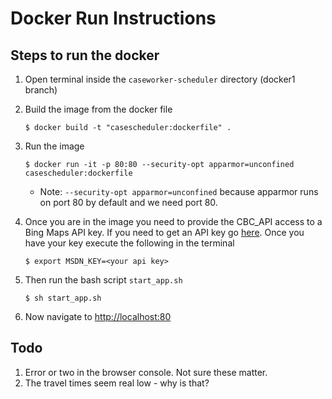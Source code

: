 # Docker Run Instructions

## Steps to run the docker
1. Open terminal inside the `caseworker-scheduler` directory (docker1 branch)
2. Build the image from the docker file 

    `$ docker build -t "casescheduler:dockerfile" .`
3. Run the image 
    
    `$ docker run -it -p 80:80 --security-opt apparmor=unconfined  casescheduler:dockerfile`
    * Note: `--security-opt apparmor=unconfined` because apparmor runs on port 80 by default and we need port 80.
4. Once you are in the image you need to provide the CBC_API access to a Bing Maps API key. If you need to get an API key go  [here](https://msdn.microsoft.com/en-us/library/ff428642.aspx). Once you have your key execute the following in the terminal

     `$ export MSDN_KEY=<your api key>`
4. Then run the bash script `start_app.sh`

    `$ sh start_app.sh`
6. Now navigate to [http://localhost:80](http://localhost:80)
## Todo
1. Error or two in the browser console. Not sure these matter. 
2. The travel times seem real low - why is that? 
